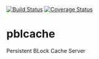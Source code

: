 [![Build Status](https://travis-ci.org/pblcache/pblcache.svg?branch=protoperf)](https://travis-ci.org/pblcache/pblcache)
[![Coverage Status](https://coveralls.io/repos/pblcache/pblcache/badge.png?branch=protoperf)](https://coveralls.io/r/pblcache/pblcache?branch=protoperf)

pblcache
========

Persistent BLock Cache Server
